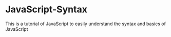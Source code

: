 # JavaScript-Syntax

This is a tutorial of JavaScript to easily understand the syntax and basics of JavaScript
